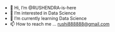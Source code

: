 - 👋 Hi, I’m @RUSHENDRA-is-here
- 👀 I’m interested in Data Science
- 🌱 I’m currently learning Data Science 
- 📫 How to reach me ... rushi888888@gmail.com

<!---
RUSHENDRA2001/RUSHENDRA2001 is a ✨ special ✨ repository because its `README.md` (this file) appears on your GitHub profile.
You can click the Preview link to take a look at your changes.
--->

